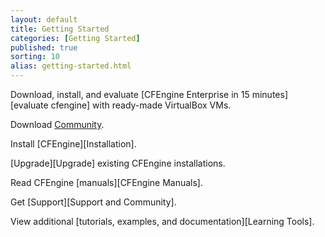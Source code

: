 ```yaml
---
layout: default
title: Getting Started 
categories: [Getting Started]
published: true
sorting: 10
alias: getting-started.html
---
```


Download, install, and evaluate
[CFEngine Enterprise in 15 minutes][evaluate cfengine]
with ready-made VirtualBox VMs.

Download [Community](https://cfengine.com/community).

Install [CFEngine][Installation].

[Upgrade][Upgrade] existing CFEngine installations.

Read CFEngine [manuals][CFEngine Manuals].

Get [Support][Support and Community].

View additional [tutorials, examples, and documentation][Learning Tools].

